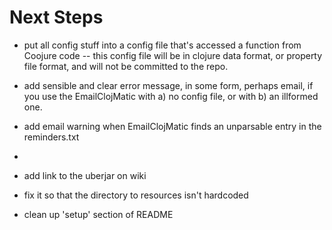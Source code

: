 Next Steps
=============================================

* put all config stuff into a config file that's accessed a function from Coojure code -- this config file will be in clojure data format, or property file format, and will not be committed to the repo.

* add sensible and clear error message, in some form, perhaps email, if you use the EmailClojMatic with a) no config file, or with b) an illformed one.

* add email warning when EmailClojMatic finds an unparsable entry in the reminders.txt

*

* add link to the uberjar on wiki

* fix it so that the directory to resources isn't hardcoded

* clean up 'setup' section of README

